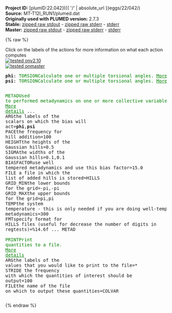 **Project ID:** [plumID:22.042]({{ '/' | absolute_url }}eggs/22/042/)  
**Source:** MT-T12I_RUN1/plumed.dat  
**Originally used with PLUMED version:** 2.7.3  
**Stable:** [zipped raw stdout](plumed.dat.plumed.stdout.txt.zip) - [zipped raw stderr](plumed.dat.plumed.stderr.txt.zip) - [stderr](plumed.dat.plumed.stderr)  
**Master:** [zipped raw stdout](plumed.dat.plumed_master.stdout.txt.zip) - [zipped raw stderr](plumed.dat.plumed_master.stderr.txt.zip) - [stderr](plumed.dat.plumed_master.stderr)  

{% raw %}
<div class="plumedpreheader">
<div class="headerInfo" id="value_details_data/MT-T12I_RUN1/plumed.dat"> Click on the labels of the actions for more information on what each action computes </div>
<div class="containerBadge">
<div class="headerBadge"><a href="plumed.dat.plumed.stderr"><img src="https://img.shields.io/badge/v2.10-passing-green.svg" alt="tested onv2.10" /></a></div>
<div class="headerBadge"><a href="plumed.dat.plumed_master.stderr"><img src="https://img.shields.io/badge/master-passing-green.svg" alt="tested onmaster" /></a></div>
</div>
</div>
<pre class="plumedlisting">
<b name="data/MT-T12I_RUN1/plumed.datphi" onclick='showPath("data/MT-T12I_RUN1/plumed.dat","data/MT-T12I_RUN1/plumed.datphi","data/MT-T12I_RUN1/plumed.datphi","brown")'>phi</b>: <span class="plumedtooltip" style="color:green">TORSION<span class="right">Calculate one or multiple torsional angles. <a href="https://www.plumed.org/doc-master/user-doc/html/TORSION" style="color:green">More details</a><i></i></span></span> <span class="plumedtooltip">ATOMS<span class="right">the four atoms involved in the torsional angle<i></i></span></span>=64,66,68,83
<span style="display:none;" id="data/MT-T12I_RUN1/plumed.datphi">The TORSION action with label <b>phi</b> calculates the following quantities:<table  align="center" frame="void" width="95%" cellpadding="5%"><tr><td width="5%"><b> Quantity </b>  </td><td><b> Description </b> </td></tr><tr><td width="5%">phi.value</td><td>the TORSION involving these atoms</td></tr></table></span><b name="data/MT-T12I_RUN1/plumed.datpsi" onclick='showPath("data/MT-T12I_RUN1/plumed.dat","data/MT-T12I_RUN1/plumed.datpsi","data/MT-T12I_RUN1/plumed.datpsi","brown")'>psi</b>: <span class="plumedtooltip" style="color:green">TORSION<span class="right">Calculate one or multiple torsional angles. <a href="https://www.plumed.org/doc-master/user-doc/html/TORSION" style="color:green">More details</a><i></i></span></span> <span class="plumedtooltip">ATOMS<span class="right">the four atoms involved in the torsional angle<i></i></span></span>=66,68,83,85

<span style="display:none;" id="data/MT-T12I_RUN1/plumed.datpsi">The TORSION action with label <b>psi</b> calculates the following quantities:<table  align="center" frame="void" width="95%" cellpadding="5%"><tr><td width="5%"><b> Quantity </b>  </td><td><b> Description </b> </td></tr><tr><td width="5%">psi.value</td><td>the TORSION involving these atoms</td></tr></table></span><span class="plumedtooltip" style="color:green">METAD<span class="right">Used to performed metadynamics on one or more collective variables. <a href="https://www.plumed.org/doc-master/user-doc/html/METAD" style="color:green">More details</a><i></i></span></span> ...
  <span class="plumedtooltip">ARG<span class="right">the labels of the scalars on which the bias will act<i></i></span></span>=<b name="data/MT-T12I_RUN1/plumed.datphi">phi</b>,<b name="data/MT-T12I_RUN1/plumed.datpsi">psi</b>
  <span class="plumedtooltip">PACE<span class="right">the frequency for hill addition<i></i></span></span>=100
  <span class="plumedtooltip">HEIGHT<span class="right">the heights of the Gaussian hills<i></i></span></span>=0.5
  <span class="plumedtooltip">SIGMA<span class="right">the widths of the Gaussian hills<i></i></span></span>=0.1,0.1
  <span class="plumedtooltip">BIASFACTOR<span class="right">use well tempered metadynamics and use this bias factor<i></i></span></span>=15.0
  <span class="plumedtooltip">FILE<span class="right"> a file in which the list of added hills is stored<i></i></span></span>=HILLS
  <span class="plumedtooltip">GRID_MIN<span class="right">the lower bounds for the grid<i></i></span></span>=-pi,-pi
  <span class="plumedtooltip">GRID_MAX<span class="right">the upper bounds for the grid<i></i></span></span>=pi,pi
  <span class="plumedtooltip">TEMP<span class="right">the system temperature - this is only needed if you are doing well-tempered metadynamics<i></i></span></span>=300
  <span class="plumedtooltip">FMT<span class="right">specify format for HILLS files (useful for decrease the number of digits in regtests)<i></i></span></span>=%14.6f
... METAD
<br/><span style="display:none;" id="data/MT-T12I_RUN1/plumed.dat">The METAD action with label <b></b> calculates the following quantities:<table  align="center" frame="void" width="95%" cellpadding="5%"><tr><td width="5%"><b> Quantity </b>  </td><td><b> Description </b> </td></tr><tr><td width="5%">.bias</td><td>the instantaneous value of the bias potential</td></tr></table></span><span class="plumedtooltip" style="color:green">PRINT<span class="right">Print quantities to a file. <a href="https://www.plumed.org/doc-master/user-doc/html/PRINT" style="color:green">More details</a><i></i></span></span> <span class="plumedtooltip">ARG<span class="right">the labels of the values that you would like to print to the file<i></i></span></span>=* <span class="plumedtooltip">STRIDE<span class="right"> the frequency with which the quantities of interest should be output<i></i></span></span>=100 <span class="plumedtooltip">FILE<span class="right">the name of the file on which to output these quantities<i></i></span></span>=COLVAR
</pre>
{% endraw %}
